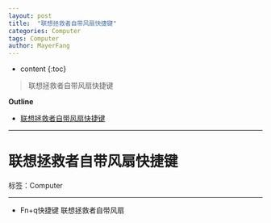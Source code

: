 ```yaml
---
layout: post
title:  "联想拯救者自带风扇快捷键"
categories: Computer
tags: Computer
author: MayerFang
---
```


* content
{:toc}

>联想拯救者自带风扇快捷键





**Outline**
- [联想拯救者自带风扇快捷键](#联想拯救者自带风扇快捷键)



---

# 联想拯救者自带风扇快捷键

标签：Computer

---

- Fn+q快捷键 联想拯救者自带风扇